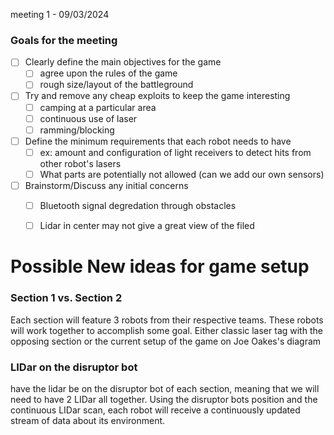 meeting 1 - 09/03/2024
### Goals for the meeting
- [ ] Clearly define the main objectives for the game
	- [ ] agree upon the rules of the game
	- [ ] rough size/layout of the battleground 
- [ ] Try and remove any cheap exploits to keep the game interesting
	- [ ] camping at a particular area
	- [ ] continuous use of laser 
	- [ ] ramming/blocking 
- [ ] Define the minimum requirements that each robot needs to have
	- [ ] ex: amount and configuration of light receivers to detect hits from other robot's lasers
	- [ ] What parts are potentially not allowed (can we add our own sensors)
- [ ] Brainstorm/Discuss any initial concerns
	- [ ] Bluetooth signal degredation through obstacles
	- [ ] Lidar in center may not give a great view of the filed


# Possible New ideas for game setup

### Section 1 vs. Section 2
Each section will feature 3 robots from their respective teams. These robots will work together to accomplish some goal. Either classic laser tag with the opposing section or the current setup of the game on Joe Oakes's diagram

### LIDar on the disruptor bot
have the lidar be on the disruptor bot of each section, meaning that we will need to have 2 LIDar all together. Using the disruptor bots position and the continuous LIDar scan, each robot will receive a continuously updated stream of data about its environment. 
